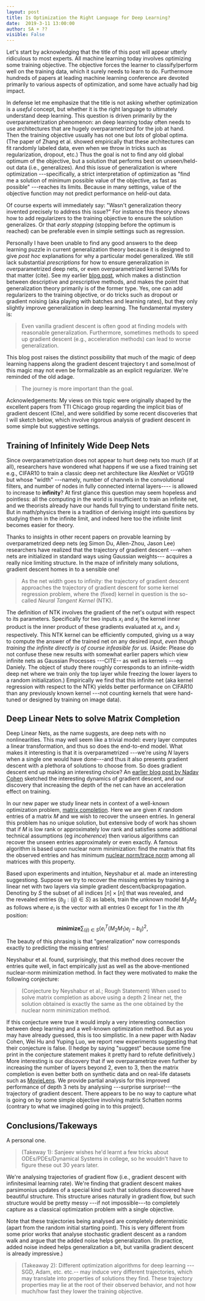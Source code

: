 ```yaml
---
layout: post
title: Is Optimization the Right Language for Deep Learning?
date:  2019-3-11 13:00:00
author: SA + ?? 
visible: False
---
```


Let's start by acknowledging that the title of this post will appear utterly ridiculous to most experts. All machine learning today involves optimizing some training objective. The objective forces the learner to classify/perform well on the training data, which it surely needs to learn to do.  Furthermore  hundreds of papers at leading machine learning conference  are devoted primarily to various aspects of optimization, and some have actually had big impact. 


In defense let me emphasize that the title is not asking whether optimization is a *useful* concept, but whether it is the right language to ultimately understand deep learning.  This question is driven primarily by the overparametrization phenomenon: an deep learning today often needs to use architectures that are hugely overparametrized for the job at hand. Then the training objective usually has not one but *lots* of global optima. (The paper of Zhang et al. showed empirically that these architectures can fit randomly labeled data, even when we throw in tricks such as regularization, dropout, etc.) Thus the goal is not to find any old global optimum of the objective, but a solution that performs best on unseen/held-out data (i.e., generalizes). And this issue of generalization is where optimization ---specifically, a strict interpretation of optimization as "find me a solution of minimum possible value of the objective, as fast as possible" ---reaches its limits. Because in many settings, value of the objective function may not predict performance on held-out data. 

Of course experts will immediately say: "Wasn't generalization theory invented precisely to address this issue?" For instance this theory shows how to add regularizers to the training objective to ensure the solution generalizes. Or that *early stopping* (stopping before the optimum is reached) can be preferable even in simple settings such as regression.  

Personally I have been unable to find any good answers to the deep learning puzzle in current generalization theory  because it is designed to give *post hoc* explanations for why a particular model generalized. We still lack substantial *prescriptions* for how to ensure generalization in overparametrized deep nets, or even overparametrized kernel SVMs for that matter (cite). See my earlier [blog post](http://www.offconvex.org/2017/12/08/generalization1/), which makes a distinction between descriptive and prescriptive methods, and makes the point that generalization theory primarily is of the former type.  Yes, one can add regularizers to the training objective, or do tricks such as dropout or gradient noising (aka playing with batches and learning rates), but they only slightly improve generalization in deep learning. The fundamental mystery is:

> Even vanilla gradient descent is often good at finding models with reasonable generalization. Furthermore, sometimes methods to speed up gradient descent (e.g., acceleration methods) can lead to worse generalization. 

This blog post raises the distinct possibility that much of the magic of deep learning happens along the  gradient descent trajectory t and some/most of this magic may not even be formalizable as an explicit regularizer. We're reminded of the old adage. 

> The journey is more important than the goal. 

Acknowledgements: My views on this topic were originally shaped by the excellent papers from TTI Chicago group regarding the implicit bias of gradient descent (Cite), and were solidified by some recent discoveries that I will sketch below, which involve rigorous analysis of gradient descent in some simple but suggestive settings.  

## Training of Infinitely Wide Deep Nets 

Since overparametrization does not appear to hurt deep nets too much (if at all), researchers have wondered what happens if we use a fixed training set e.g., CIFAR10 to train a classic deep net architecture like AlexNet or VGG19 but whose "width" ---namely, number of channels in the convolutional filters, and number of nodes in fully connected internal layers---- is allowed to increase to **infinity**? At first glance this question may seem hopeless and pointless: all the computing in the world is insufficient to train an infinite net, and we theorists already have our hands full trying to understand finite nets.  But in math/physics there is a tradition of deriving insight into questions by studying them in the infinite limit, and indeed here too the infinite limit becomes easier for theory. 

 Thanks to insights in other recent papers on provable learning by overparametrized deep nets (eg Simon Du, Allen-Zhou, Jason Lee) researchers have realized that the trajectory  of gradient descent ---when nets are initialized in standard ways using Gaussian weights--- acquires a really nice limiting structure. In the maze of infinitely many solutions, gradient descent homes in to a sensible one!
 
 > As the net width goes to infinity: the trajectory of gradient descent approaches the trajectory of gradient descent for some kernel regression problem, where the (fixed) kernel in question is the so-called  *Neural Tangent Kernel* (NTK).
 
  The definition of NTK involves the gradient of the net's output with respect to its parameters. Specifically for two inputs $x_i$ and $x_j$ the kernel inner product   is the inner product of these gradients evaluated at $x_i$, and $x_j$ respectively. This NTK kernel can be efficiently computed, giving us a way to compute the answer of the trained net on any desired input,  *even though training the infinite directly is of course infeasible for us.* (Aside: Please do not confuse these new results with somewhat earlier papers which view infinite nets as Gaussian Processes  ---CITE-- as well as kernels  ---eg Daniely. The object of study there roughly corresponds to an infinite-width deep net where we train only the top layer while freezing the lower layers to a random initialization.) Empirically we find that this infinite net (aka kernel regression with respect to the NTK) yields better performance on CIFAR10 than any previously known kernel ---not counting kernels that were  hand-tuned or designed by training on image data). 
 
## Deep Linear Nets to solve Matrix Completion

Deep Linear Nets, as the name suggests, are deep nets with no nonlinearities. This may well seem like a trivial model: every layer computes a linear transformation, and thus so does the end-to-end model.  What makes it  interesting is that it is overparametrized ---we're using $N$ layers when a single one would have done---and thus it also presents gradient descent with a plethora of solutions to choose from. So does gradient descent end up making an interesting choice? An [earlier blog post by Nadav Cohen](http://www.offconvex.org/2018/03/02/acceleration-overparameterization/) sketched the interesting dynamics of gradient descent, and our discovery that increasing the depth of the net can have an acceleration effect on training. 


In our new paper we study linear nets in context of a well-known optimization problem,  [matrix completion](https://en.wikipedia.org/wiki/Matrix_completion). Here we are given $K$ random entries of a matrix $M$ and we wish to recover the unseen entries. In general this problem has no unique solution, but extensive body of work has shown that if $M$ is low rank or approximately low rank and satisfies some additional technical assumptions (eg *incoherence*) then various algorithms can recover the unseen entries approximately or even exactly. A famous algorithm is based upon nuclear norm minimization: find the matrix that fits the observed entries and has minimum [nuclear norm/trace norm](https://en.wikipedia.org/wiki/Matrix_norm#Schatten_norms) among all matrices with this property.  

Based upon experiments and intuition, Neyshabur et al. made an interesting suggestiong. Suppose we try to recover the missing entries by  training a linear net with two layers
 via simple gradient descent/backpropagation. Denoting by $S$ the subset of  all indices $[n]\times [n]$ that was revealed, and  
the revealed entries $\{b_{ij}: (ij) \in S\}$  as labels, train the unknown model  $M_2M_2$ as follows where $e_i$ is the vector with all entries $0$ except for $1$ in the $i$th position:

$$ \textbf{minimize} \sum_{(ij) \in S} (e_i^T(M_2M_1)e_j - b_{ij})^2, $$

The beauty of this phrasing is that "generalization" now corresponds exactly to predicting the missing entries! 

Neyshabur et al. found, surprisingly, that this method does recover the entries quite well, in fact empirically just as well as the above-mentioned nuclear-norm minimization method. In fact they were motivated to make the following conjecture: 

> (Conjecture by Neyshabur et al.; Rough Statement) When used to solve matrix completion as above using a depth $2$ linear net, the solution obtained is exactly the same as the one obtained by the nuclear norm minimization method. 

If this conjecture were true it would imply a very interesting connection between deep learning and a well-known optimization method. But as you may have already guessed, this is too simplistic. In a new paper with Nadav Cohen, Wei Hu and Yuping Luo, we report new experiments suggesting that their conjecture is false. (I hedge by saying "suggest" because some fine print in the conjecture statement makes it pretty hard to refute definitively.) More interesting is our discovery that if we overparametrize even further by increasing the number of layers beyond $2$, even to $3$, then the matrix completion is even better both on synthetic data and on real-life datasets such as [MovieLens](https://grouplens.org/datasets/movielens/100k/). We provide partial analysis for this improved performance of depth $3$ nets by analysing ---surprise surprise!---the trajectory of gradient descent. There appears to be no way to capture what is going on by some simple objective involving matrix Schatten norms (contrary to what we imagined going in to this project). 


## Conclusions/Takeways

A personal one. 

>(Takeway 1): Sanjeev wishes he'd learnt a few tricks about ODEs/PDEs/Dynamical Systems in college, so he wouldn't have to figure these out 30 years later. 

We're analysing trajectories of gradient flow (i.e., gradient descent with infinitesimal learning rate). We're finding that gradient descent makes parsimonius updates of a special kind such that solutions discovered have beautiful structure.
This structure arises naturally in gradient flow, but such structure would be pretty messy ---if not impossible---to completely capture as a classical optimization problem with a single objective. 

Note that these trajectories being analysed are completely deterministic (apart from the random initial starting point). This is very different from some prior works that analyse stochastic gradient descent as a random walk and argue that the added noise helps generalization. (In practice, added noise indeed helps generalization a bit, but vanilla gradient descent is already impressive.) 

> (Takeaway 2): Different optimization algorithms for deep learning ---SGD, Adam, etc. etc.-- may induce very different trajectories, which may translate into properties of solutions they find. These trajectory properties may lie at the root of their observed behavior, and not how much/how fast they lower the training objective.









 

